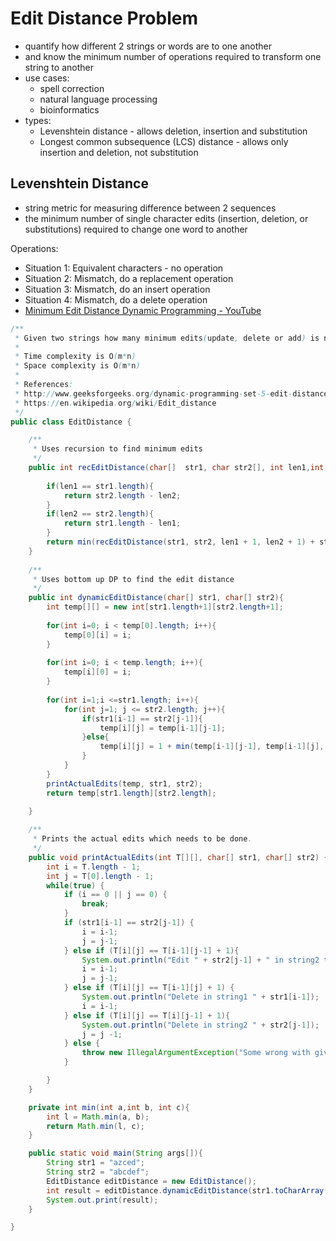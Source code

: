 Edit Distance Problem
====

- quantify how different 2 strings or words are to one another
- and know the minimum number of operations required to transform one string to another
- use cases:
  - spell correction
  - natural language processing
  - bioinformatics
- types:
  - Levenshtein distance - allows deletion, insertion and substitution
  - Longest common subsequence (LCS)  distance - allows only insertion and deletion, not substitution



## Levenshtein Distance

- string metric for measuring difference between 2 sequences
- the minimum number of single character edits (insertion, deletion, or substitutions) required to change one word to another

Operations:

- Situation 1: Equivalent characters - no operation
- Situation 2: Mismatch, do a replacement operation
- Situation 3: Mismatch, do an insert operation
- Situation 4: Mismatch, do a delete operation
- [Minimum Edit Distance Dynamic Programming - YouTube](https://www.youtube.com/watch?v=We3YDTzNXEk&t=17s)

```java
/**
 * Given two strings how many minimum edits(update, delete or add) is needed to convert one string to another
 *
 * Time complexity is O(m*n)
 * Space complexity is O(m*n)
 *
 * References:
 * http://www.geeksforgeeks.org/dynamic-programming-set-5-edit-distance/
 * https://en.wikipedia.org/wiki/Edit_distance
 */
public class EditDistance {

    /**
     * Uses recursion to find minimum edits
     */
    public int recEditDistance(char[]  str1, char str2[], int len1,int len2){
        
        if(len1 == str1.length){
            return str2.length - len2;
        }
        if(len2 == str2.length){
            return str1.length - len1;
        }
        return min(recEditDistance(str1, str2, len1 + 1, len2 + 1) + str1[len1] == str2[len2] ? 0 : 1, recEditDistance(str1, str2, len1, len2 + 1) + 1, recEditDistance(str1, str2, len1 + 1, len2) + 1);
    }
    
    /**
     * Uses bottom up DP to find the edit distance
     */
    public int dynamicEditDistance(char[] str1, char[] str2){
        int temp[][] = new int[str1.length+1][str2.length+1];
        
        for(int i=0; i < temp[0].length; i++){
            temp[0][i] = i;
        }
        
        for(int i=0; i < temp.length; i++){
            temp[i][0] = i;
        }
        
        for(int i=1;i <=str1.length; i++){
            for(int j=1; j <= str2.length; j++){
                if(str1[i-1] == str2[j-1]){
                    temp[i][j] = temp[i-1][j-1];
                }else{
                    temp[i][j] = 1 + min(temp[i-1][j-1], temp[i-1][j], temp[i][j-1]);
                }
            }
        }
        printActualEdits(temp, str1, str2);
        return temp[str1.length][str2.length];
        
    }

    /**
     * Prints the actual edits which needs to be done.
     */
    public void printActualEdits(int T[][], char[] str1, char[] str2) {
        int i = T.length - 1;
        int j = T[0].length - 1;
        while(true) {
            if (i == 0 || j == 0) {
                break;
            }
            if (str1[i-1] == str2[j-1]) {
                i = i-1;
                j = j-1;
            } else if (T[i][j] == T[i-1][j-1] + 1){
                System.out.println("Edit " + str2[j-1] + " in string2 to " + str1[i-1] + " in string1");
                i = i-1;
                j = j-1;
            } else if (T[i][j] == T[i-1][j] + 1) {
                System.out.println("Delete in string1 " + str1[i-1]);
                i = i-1;
            } else if (T[i][j] == T[i][j-1] + 1){
                System.out.println("Delete in string2 " + str2[j-1]);
                j = j -1;
            } else {
                throw new IllegalArgumentException("Some wrong with given data");
            }

        }
    }

    private int min(int a,int b, int c){
        int l = Math.min(a, b);
        return Math.min(l, c);
    }

    public static void main(String args[]){
        String str1 = "azced";
        String str2 = "abcdef";
        EditDistance editDistance = new EditDistance();
        int result = editDistance.dynamicEditDistance(str1.toCharArray(), str2.toCharArray());
        System.out.print(result);
    }

}
```

